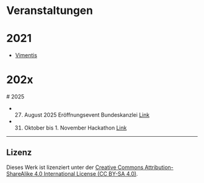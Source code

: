 # Veranstaltungen

# 2021
- [Vimentis](https://vimentis.ch/event/digitale-demokratie-der-weg-zum-sicheren-e-collecting/)


# 202x


# 2025

- 27. August 2025 Eröffnungsevent Bundeskanzlei [Link](https://www.bk.admin.ch/bk/de/home/politische-rechte/e-collecting/partizipativer_prozess.html)


- 31. Oktober bis 1. November Hackathon [Link](https://www.bk.admin.ch/bk/de/home/politische-rechte/e-collecting/aktuelles.html)

---

## Lizenz

Dieses Werk ist lizenziert unter der [Creative Commons Attribution-ShareAlike 4.0 International License (CC BY-SA 4.0)](https://creativecommons.org/licenses/by-sa/4.0/).